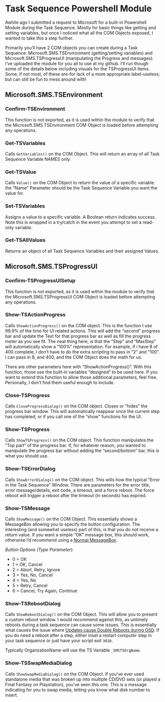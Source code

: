 # Task Sequence Powershell Module
Awhile ago I submitted a request to Microsoft for a built-in Powershell Module during the Task Sequence. Mostly for basic things like getting and setting variables, but once I noticed what all the COM Objects exposed, I wanted to take this a step further.

Primarily you’ll have 2 COM objects you can create during a Task Sequence: Microsoft.SMS.TSEnvironment (getting/setting variables) and Microsoft.SMS.TSProgressUI (manipulating the Progress and messages). I’ve uploaded the module for you all to use at my github. I’ll run though some of the details below including visuals for the TSProgressUI items. Some, if not most, of these are-for lack of a more appropriate label-useless; but can still be fun to mess around with!


## Microsoft.SMS.TSEnvironment
### Confirm-TSEnvironment
This function is not exported, as it is used within the module to verify that the Microsoft.SMS.TSEnvironment COM Object is loaded before attempting any operations.

### Get-TSVariables
Calls `GetVariables()` on the COM Object. This will return an array of all Task Sequence Variable NAMES only.

### Get-TSValue
Calls `Value()` on the COM Object to return the value of a specific variable. the “Name” Parameter should be the Task Sequence Variable you want the value for.

### Set-TSVariables
Assigns a value to a specific variable. A Boolean return indicates success. Note this is wrapped in a try/catch in the event you attempt to set a read-only variable.

### Get-TSAllValues
Returns an object of all Task Sequence Variables and their assigned Values.

## Microsoft.SMS.TSProgressUI
### Confirm-TSProgressUISetup
This function is not exported, as it is used within the module to verify that the Microsoft.SMS.TSProgressUI COM Object is loaded before attempting any operations.

### Show-TSActionProgress
Calls `ShowActionProgress()` on the COM object. This is the function I use 99.9% of the time for UI related actions. This will add the “second” progress bar and update the Text for that progress bar as well as fill the progress meter as you see fit. The neat thing here, is that the “Step” and “MaxStep” will automatically show a “100%” representation. For example, if i have 8 of 400 complete, I don’t have to do the extra scripting to pass in “2” and “100”. I can pass in 8, and 400, and the COM Object does the math for us.

There are other parameters here with “ShowActionProgress()”. With this function, those use the built-in variables “designed” to be used here. If you want to extend this function to allow those additional parameters, feel free. Personally, I don’t find them useful enough to include.

### Close-TSProgress
Calls `CloseProgressDialog()` on the COM object. Closes or “hides” the progress bar window. This will automatically reappear once the current step has completed, or if you call one of the “show” functions for the UI.

### Show-TSProgress
Calls `ShowTSProgress()` on the COM object. This function manipulates the “Top part” of the progress bar. If, for whatever reason, you wanted to manipulate the progress bar without adding the “second/bottom” bar, this is what you should use.

### Show-TSErrorDialog
Calls `ShowErrorDialog()` on the COM object. This wills how the typical “Error in the Task Sequence” Window. There are parameters for the error title, error message/details, exit code, a timeout, and a force reboot. The force reboot will trigger a reboot after the timeout (in seconds) has expired.

### Show-TSMessage
Calls `ShowMessage()` on the COM Object. This essentially shows a MessageBox allowing you to specify the button configuration. The interesting (and somewhat useless) part of this, is that you do not receive a return value. If you want a simple “OK” message box, this should work, otherwise I’d recommend using a [Normal MessageBox](https://msdn.microsoft.com/en-us/library/system.windows.forms.messagebox.show(v=vs.110).aspx).

*Button Options (Type Parameter):*
* 0 = OK
* 1 = OK, Cancel
* 2 = Abort, Retry, Ignore
* 3 = Yes, No, Cancel
* 4 = Yes, No
* 5 = Retry, Cancel
* 6 = Cancel, Try Again, Continue

### Show-TSRebootDialog
Calls `ShowRebootDialog()` on the COM Object. This will allow you to present a custom reboot window. I would recommend against this, as untimely reboots during a task sequence can cause some issues. This is essentially what causes the issue where [Updates cause Double Reboots during OSD](https://support.microsoft.com/en-us/kb/2894518). If you do need a reboot after a step, either inset a restart computer step in your task sequence or just have your script exit `3010`.

Typically OrganzationName will use the TS Variable `_SMSTSOrgName`.

### Show-TSSwapMediaDialog
Calls `ShowSwapMediaDialog()` on the COM Object. If you’ve ever used standalone media that was broken up into multiple CD/DVD sets (or played a Final Fantasy on Playstation), you’ve seen this one. This is a message indicating for you to swap media, letting you know what disk number to insert.
